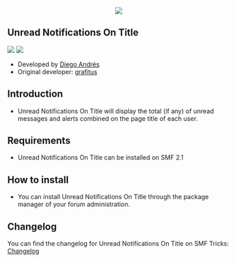  <p align="center">
    <img src="https://smftricks.com/logos/logo.png">
 </p>

## Unread Notifications On Title
<img src="https://img.shields.io/badge/License-MPL 2.0-a05a3f?style=flat-square"> <img src="https://img.shields.io/badge/SMF-2.1-3f73a0?style=flat-square">

- Developed by [Diego Andrés](https://github.com/DiegoAndresCortes)
- Original developer: [grafitus](https://github.com/beratdogan)

## Introduction
* Unread Notifications On Title will display the total (if any) of unread messages and alerts combined on the page title of each user.

## Requirements
* Unread Notifications On Title can be installed on SMF 2.1

## How to install
* You can install Unread Notifications On Title through the package manager of your forum administration.

## Changelog
You can find the changelog for Unread Notifications On Title on SMF Tricks: [Changelog](https://smftricks.com/index.php?topic=2204.0)